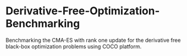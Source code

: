 # Derivative-Free-Optimization-Benchmarking
Benchmarking the CMA-ES with rank one update for the derivative free black-box optimization problems using COCO platform.
